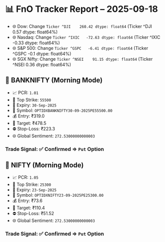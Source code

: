 # 📊 FnO Tracker Report – 2025-09-18
- 🌐 Dow: Change `Ticker
^DJI    260.42
dtype: float64` (Ticker
^DJI    0.57
dtype: float64%)
- 🌐 Nasdaq: Change `Ticker
^IXIC   -72.63
dtype: float64` (Ticker
^IXIC   -0.33
dtype: float64%)
- 🌐 S&P 500: Change `Ticker
^GSPC   -6.41
dtype: float64` (Ticker
^GSPC   -0.1
dtype: float64%)
- 🌐 SGX Nifty: Change `Ticker
^NSEI    91.15
dtype: float64` (Ticker
^NSEI    0.36
dtype: float64%)
## 📘 BANKNIFTY (Morning Mode)
- 📈 PCR: `1.01`
- 🔢 Top Strike: `55500`
- 📆 Expiry: `30-Sep-2025`
- 🎫 Symbol: `OPTIDXBANKNIFTY30-09-2025PE55500.00`
- 💰 Entry: ₹319.0
- 🎯 Target: ₹478.5
- ⛔ Stop-Loss: ₹223.3
- 🌐 Global Sentiment: `272.53000000000003`
### Trade Signal: ✅ Confirmed ⇒ `Put` Option
## 📘 NIFTY (Morning Mode)
- 📈 PCR: `1.05`
- 🔢 Top Strike: `25300`
- 📆 Expiry: `23-Sep-2025`
- 🎫 Symbol: `OPTIDXNIFTY23-09-2025PE25300.00`
- 💰 Entry: ₹73.6
- 🎯 Target: ₹110.4
- ⛔ Stop-Loss: ₹51.52
- 🌐 Global Sentiment: `272.53000000000003`
### Trade Signal: ✅ Confirmed ⇒ `Put` Option